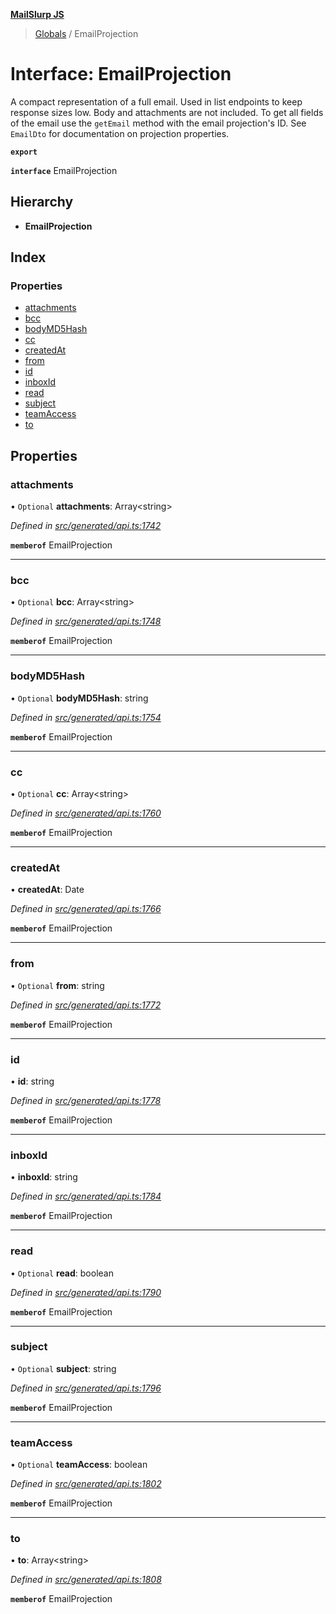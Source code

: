 **[MailSlurp JS](../README.md)**

> [Globals](../README.md) / EmailProjection

# Interface: EmailProjection

A compact representation of a full email. Used in list endpoints to keep response sizes low. Body and attachments are not included. To get all fields of the email use the `getEmail` method with the email projection's ID. See `EmailDto` for documentation on projection properties.

**`export`** 

**`interface`** EmailProjection

## Hierarchy

* **EmailProjection**

## Index

### Properties

* [attachments](emailprojection.md#attachments)
* [bcc](emailprojection.md#bcc)
* [bodyMD5Hash](emailprojection.md#bodymd5hash)
* [cc](emailprojection.md#cc)
* [createdAt](emailprojection.md#createdat)
* [from](emailprojection.md#from)
* [id](emailprojection.md#id)
* [inboxId](emailprojection.md#inboxid)
* [read](emailprojection.md#read)
* [subject](emailprojection.md#subject)
* [teamAccess](emailprojection.md#teamaccess)
* [to](emailprojection.md#to)

## Properties

### attachments

• `Optional` **attachments**: Array\<string>

*Defined in [src/generated/api.ts:1742](https://github.com/mailslurp/mailslurp-client/blob/a36d929/src/generated/api.ts#L1742)*

**`memberof`** EmailProjection

___

### bcc

• `Optional` **bcc**: Array\<string>

*Defined in [src/generated/api.ts:1748](https://github.com/mailslurp/mailslurp-client/blob/a36d929/src/generated/api.ts#L1748)*

**`memberof`** EmailProjection

___

### bodyMD5Hash

• `Optional` **bodyMD5Hash**: string

*Defined in [src/generated/api.ts:1754](https://github.com/mailslurp/mailslurp-client/blob/a36d929/src/generated/api.ts#L1754)*

**`memberof`** EmailProjection

___

### cc

• `Optional` **cc**: Array\<string>

*Defined in [src/generated/api.ts:1760](https://github.com/mailslurp/mailslurp-client/blob/a36d929/src/generated/api.ts#L1760)*

**`memberof`** EmailProjection

___

### createdAt

•  **createdAt**: Date

*Defined in [src/generated/api.ts:1766](https://github.com/mailslurp/mailslurp-client/blob/a36d929/src/generated/api.ts#L1766)*

**`memberof`** EmailProjection

___

### from

• `Optional` **from**: string

*Defined in [src/generated/api.ts:1772](https://github.com/mailslurp/mailslurp-client/blob/a36d929/src/generated/api.ts#L1772)*

**`memberof`** EmailProjection

___

### id

•  **id**: string

*Defined in [src/generated/api.ts:1778](https://github.com/mailslurp/mailslurp-client/blob/a36d929/src/generated/api.ts#L1778)*

**`memberof`** EmailProjection

___

### inboxId

•  **inboxId**: string

*Defined in [src/generated/api.ts:1784](https://github.com/mailslurp/mailslurp-client/blob/a36d929/src/generated/api.ts#L1784)*

**`memberof`** EmailProjection

___

### read

• `Optional` **read**: boolean

*Defined in [src/generated/api.ts:1790](https://github.com/mailslurp/mailslurp-client/blob/a36d929/src/generated/api.ts#L1790)*

**`memberof`** EmailProjection

___

### subject

• `Optional` **subject**: string

*Defined in [src/generated/api.ts:1796](https://github.com/mailslurp/mailslurp-client/blob/a36d929/src/generated/api.ts#L1796)*

**`memberof`** EmailProjection

___

### teamAccess

• `Optional` **teamAccess**: boolean

*Defined in [src/generated/api.ts:1802](https://github.com/mailslurp/mailslurp-client/blob/a36d929/src/generated/api.ts#L1802)*

**`memberof`** EmailProjection

___

### to

•  **to**: Array\<string>

*Defined in [src/generated/api.ts:1808](https://github.com/mailslurp/mailslurp-client/blob/a36d929/src/generated/api.ts#L1808)*

**`memberof`** EmailProjection
